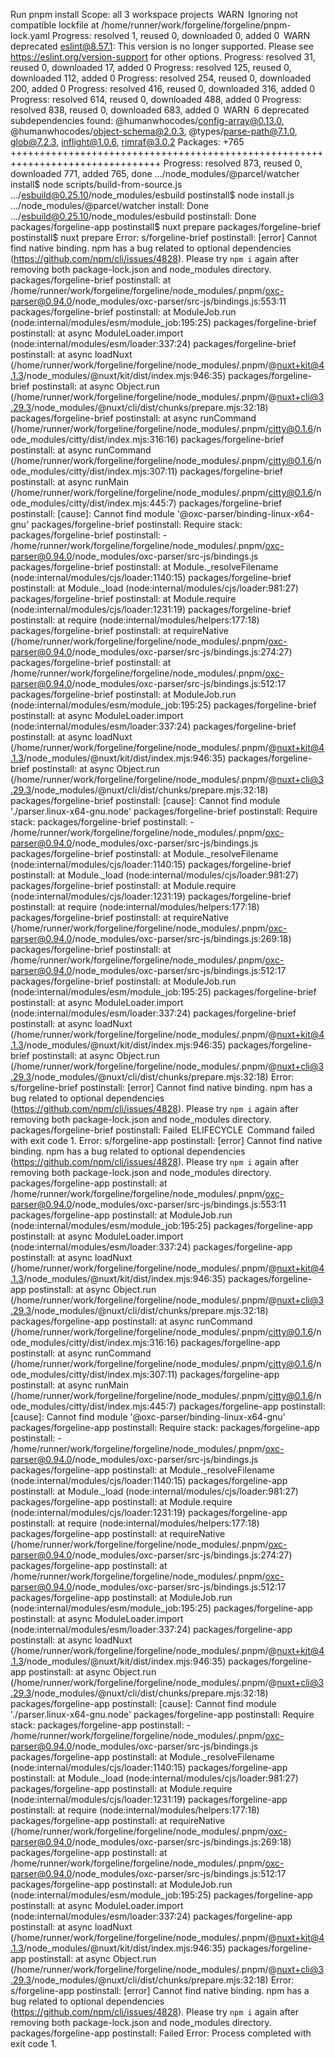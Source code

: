 Run pnpm install
Scope: all 3 workspace projects
 WARN  Ignoring not compatible lockfile at /home/runner/work/forgeline/forgeline/pnpm-lock.yaml
Progress: resolved 1, reused 0, downloaded 0, added 0
 WARN  deprecated eslint@8.57.1: This version is no longer supported. Please see https://eslint.org/version-support for other options.
Progress: resolved 31, reused 0, downloaded 17, added 0
Progress: resolved 125, reused 0, downloaded 112, added 0
Progress: resolved 254, reused 0, downloaded 200, added 0
Progress: resolved 416, reused 0, downloaded 316, added 0
Progress: resolved 614, reused 0, downloaded 488, added 0
Progress: resolved 838, reused 0, downloaded 683, added 0
 WARN  6 deprecated subdependencies found: @humanwhocodes/config-array@0.13.0, @humanwhocodes/object-schema@2.0.3, @types/parse-path@7.1.0, glob@7.2.3, inflight@1.0.6, rimraf@3.0.2
Packages: +765
++++++++++++++++++++++++++++++++++++++++++++++++++++++++++++++++++++++++++++++++
Progress: resolved 873, reused 0, downloaded 771, added 765, done
.../node_modules/@parcel/watcher install$ node scripts/build-from-source.js
.../esbuild@0.25.10/node_modules/esbuild postinstall$ node install.js
.../node_modules/@parcel/watcher install: Done
.../esbuild@0.25.10/node_modules/esbuild postinstall: Done
packages/forgeline-app postinstall$ nuxt prepare
packages/forgeline-brief postinstall$ nuxt prepare
Error: s/forgeline-brief postinstall: [error] Cannot find native binding. npm has a bug related to optional dependencies (https://github.com/npm/cli/issues/4828). Please try `npm i` again after removing both package-lock.json and node_modules directory.
packages/forgeline-brief postinstall: at /home/runner/work/forgeline/forgeline/node_modules/.pnpm/oxc-parser@0.94.0/node_modules/oxc-parser/src-js/bindings.js:553:11
packages/forgeline-brief postinstall: at ModuleJob.run (node:internal/modules/esm/module_job:195:25)
packages/forgeline-brief postinstall: at async ModuleLoader.import (node:internal/modules/esm/loader:337:24)
packages/forgeline-brief postinstall: at async loadNuxt (/home/runner/work/forgeline/forgeline/node_modules/.pnpm/@nuxt+kit@4.1.3/node_modules/@nuxt/kit/dist/index.mjs:946:35)
packages/forgeline-brief postinstall: at async Object.run (/home/runner/work/forgeline/forgeline/node_modules/.pnpm/@nuxt+cli@3.29.3/node_modules/@nuxt/cli/dist/chunks/prepare.mjs:32:18)
packages/forgeline-brief postinstall: at async runCommand (/home/runner/work/forgeline/forgeline/node_modules/.pnpm/citty@0.1.6/node_modules/citty/dist/index.mjs:316:16)
packages/forgeline-brief postinstall: at async runCommand (/home/runner/work/forgeline/forgeline/node_modules/.pnpm/citty@0.1.6/node_modules/citty/dist/index.mjs:307:11)
packages/forgeline-brief postinstall: at async runMain (/home/runner/work/forgeline/forgeline/node_modules/.pnpm/citty@0.1.6/node_modules/citty/dist/index.mjs:445:7)
packages/forgeline-brief postinstall: [cause]: Cannot find module '@oxc-parser/binding-linux-x64-gnu'
packages/forgeline-brief postinstall: Require stack:
packages/forgeline-brief postinstall: - /home/runner/work/forgeline/forgeline/node_modules/.pnpm/oxc-parser@0.94.0/node_modules/oxc-parser/src-js/bindings.js
packages/forgeline-brief postinstall: at Module.\_resolveFilename (node:internal/modules/cjs/loader:1140:15)
packages/forgeline-brief postinstall: at Module.\_load (node:internal/modules/cjs/loader:981:27)
packages/forgeline-brief postinstall: at Module.require (node:internal/modules/cjs/loader:1231:19)
packages/forgeline-brief postinstall: at require (node:internal/modules/helpers:177:18)
packages/forgeline-brief postinstall: at requireNative (/home/runner/work/forgeline/forgeline/node_modules/.pnpm/oxc-parser@0.94.0/node_modules/oxc-parser/src-js/bindings.js:274:27)
packages/forgeline-brief postinstall: at /home/runner/work/forgeline/forgeline/node_modules/.pnpm/oxc-parser@0.94.0/node_modules/oxc-parser/src-js/bindings.js:512:17
packages/forgeline-brief postinstall: at ModuleJob.run (node:internal/modules/esm/module_job:195:25)
packages/forgeline-brief postinstall: at async ModuleLoader.import (node:internal/modules/esm/loader:337:24)
packages/forgeline-brief postinstall: at async loadNuxt (/home/runner/work/forgeline/forgeline/node_modules/.pnpm/@nuxt+kit@4.1.3/node_modules/@nuxt/kit/dist/index.mjs:946:35)
packages/forgeline-brief postinstall: at async Object.run (/home/runner/work/forgeline/forgeline/node_modules/.pnpm/@nuxt+cli@3.29.3/node_modules/@nuxt/cli/dist/chunks/prepare.mjs:32:18)
packages/forgeline-brief postinstall: [cause]: Cannot find module './parser.linux-x64-gnu.node'
packages/forgeline-brief postinstall: Require stack:
packages/forgeline-brief postinstall: - /home/runner/work/forgeline/forgeline/node_modules/.pnpm/oxc-parser@0.94.0/node_modules/oxc-parser/src-js/bindings.js
packages/forgeline-brief postinstall: at Module.\_resolveFilename (node:internal/modules/cjs/loader:1140:15)
packages/forgeline-brief postinstall: at Module.\_load (node:internal/modules/cjs/loader:981:27)
packages/forgeline-brief postinstall: at Module.require (node:internal/modules/cjs/loader:1231:19)
packages/forgeline-brief postinstall: at require (node:internal/modules/helpers:177:18)
packages/forgeline-brief postinstall: at requireNative (/home/runner/work/forgeline/forgeline/node_modules/.pnpm/oxc-parser@0.94.0/node_modules/oxc-parser/src-js/bindings.js:269:18)
packages/forgeline-brief postinstall: at /home/runner/work/forgeline/forgeline/node_modules/.pnpm/oxc-parser@0.94.0/node_modules/oxc-parser/src-js/bindings.js:512:17
packages/forgeline-brief postinstall: at ModuleJob.run (node:internal/modules/esm/module_job:195:25)
packages/forgeline-brief postinstall: at async ModuleLoader.import (node:internal/modules/esm/loader:337:24)
packages/forgeline-brief postinstall: at async loadNuxt (/home/runner/work/forgeline/forgeline/node_modules/.pnpm/@nuxt+kit@4.1.3/node_modules/@nuxt/kit/dist/index.mjs:946:35)
packages/forgeline-brief postinstall: at async Object.run (/home/runner/work/forgeline/forgeline/node_modules/.pnpm/@nuxt+cli@3.29.3/node_modules/@nuxt/cli/dist/chunks/prepare.mjs:32:18)
Error: s/forgeline-brief postinstall: [error] Cannot find native binding. npm has a bug related to optional dependencies (https://github.com/npm/cli/issues/4828). Please try `npm i` again after removing both package-lock.json and node_modules directory.
packages/forgeline-brief postinstall: Failed
 ELIFECYCLE  Command failed with exit code 1.
Error: s/forgeline-app postinstall: [error] Cannot find native binding. npm has a bug related to optional dependencies (https://github.com/npm/cli/issues/4828). Please try `npm i` again after removing both package-lock.json and node_modules directory.
packages/forgeline-app postinstall: at /home/runner/work/forgeline/forgeline/node_modules/.pnpm/oxc-parser@0.94.0/node_modules/oxc-parser/src-js/bindings.js:553:11
packages/forgeline-app postinstall: at ModuleJob.run (node:internal/modules/esm/module_job:195:25)
packages/forgeline-app postinstall: at async ModuleLoader.import (node:internal/modules/esm/loader:337:24)
packages/forgeline-app postinstall: at async loadNuxt (/home/runner/work/forgeline/forgeline/node_modules/.pnpm/@nuxt+kit@4.1.3/node_modules/@nuxt/kit/dist/index.mjs:946:35)
packages/forgeline-app postinstall: at async Object.run (/home/runner/work/forgeline/forgeline/node_modules/.pnpm/@nuxt+cli@3.29.3/node_modules/@nuxt/cli/dist/chunks/prepare.mjs:32:18)
packages/forgeline-app postinstall: at async runCommand (/home/runner/work/forgeline/forgeline/node_modules/.pnpm/citty@0.1.6/node_modules/citty/dist/index.mjs:316:16)
packages/forgeline-app postinstall: at async runCommand (/home/runner/work/forgeline/forgeline/node_modules/.pnpm/citty@0.1.6/node_modules/citty/dist/index.mjs:307:11)
packages/forgeline-app postinstall: at async runMain (/home/runner/work/forgeline/forgeline/node_modules/.pnpm/citty@0.1.6/node_modules/citty/dist/index.mjs:445:7)
packages/forgeline-app postinstall: [cause]: Cannot find module '@oxc-parser/binding-linux-x64-gnu'
packages/forgeline-app postinstall: Require stack:
packages/forgeline-app postinstall: - /home/runner/work/forgeline/forgeline/node_modules/.pnpm/oxc-parser@0.94.0/node_modules/oxc-parser/src-js/bindings.js
packages/forgeline-app postinstall: at Module.\_resolveFilename (node:internal/modules/cjs/loader:1140:15)
packages/forgeline-app postinstall: at Module.\_load (node:internal/modules/cjs/loader:981:27)
packages/forgeline-app postinstall: at Module.require (node:internal/modules/cjs/loader:1231:19)
packages/forgeline-app postinstall: at require (node:internal/modules/helpers:177:18)
packages/forgeline-app postinstall: at requireNative (/home/runner/work/forgeline/forgeline/node_modules/.pnpm/oxc-parser@0.94.0/node_modules/oxc-parser/src-js/bindings.js:274:27)
packages/forgeline-app postinstall: at /home/runner/work/forgeline/forgeline/node_modules/.pnpm/oxc-parser@0.94.0/node_modules/oxc-parser/src-js/bindings.js:512:17
packages/forgeline-app postinstall: at ModuleJob.run (node:internal/modules/esm/module_job:195:25)
packages/forgeline-app postinstall: at async ModuleLoader.import (node:internal/modules/esm/loader:337:24)
packages/forgeline-app postinstall: at async loadNuxt (/home/runner/work/forgeline/forgeline/node_modules/.pnpm/@nuxt+kit@4.1.3/node_modules/@nuxt/kit/dist/index.mjs:946:35)
packages/forgeline-app postinstall: at async Object.run (/home/runner/work/forgeline/forgeline/node_modules/.pnpm/@nuxt+cli@3.29.3/node_modules/@nuxt/cli/dist/chunks/prepare.mjs:32:18)
packages/forgeline-app postinstall: [cause]: Cannot find module './parser.linux-x64-gnu.node'
packages/forgeline-app postinstall: Require stack:
packages/forgeline-app postinstall: - /home/runner/work/forgeline/forgeline/node_modules/.pnpm/oxc-parser@0.94.0/node_modules/oxc-parser/src-js/bindings.js
packages/forgeline-app postinstall: at Module.\_resolveFilename (node:internal/modules/cjs/loader:1140:15)
packages/forgeline-app postinstall: at Module.\_load (node:internal/modules/cjs/loader:981:27)
packages/forgeline-app postinstall: at Module.require (node:internal/modules/cjs/loader:1231:19)
packages/forgeline-app postinstall: at require (node:internal/modules/helpers:177:18)
packages/forgeline-app postinstall: at requireNative (/home/runner/work/forgeline/forgeline/node_modules/.pnpm/oxc-parser@0.94.0/node_modules/oxc-parser/src-js/bindings.js:269:18)
packages/forgeline-app postinstall: at /home/runner/work/forgeline/forgeline/node_modules/.pnpm/oxc-parser@0.94.0/node_modules/oxc-parser/src-js/bindings.js:512:17
packages/forgeline-app postinstall: at ModuleJob.run (node:internal/modules/esm/module_job:195:25)
packages/forgeline-app postinstall: at async ModuleLoader.import (node:internal/modules/esm/loader:337:24)
packages/forgeline-app postinstall: at async loadNuxt (/home/runner/work/forgeline/forgeline/node_modules/.pnpm/@nuxt+kit@4.1.3/node_modules/@nuxt/kit/dist/index.mjs:946:35)
packages/forgeline-app postinstall: at async Object.run (/home/runner/work/forgeline/forgeline/node_modules/.pnpm/@nuxt+cli@3.29.3/node_modules/@nuxt/cli/dist/chunks/prepare.mjs:32:18)
Error: s/forgeline-app postinstall: [error] Cannot find native binding. npm has a bug related to optional dependencies (https://github.com/npm/cli/issues/4828). Please try `npm i` again after removing both package-lock.json and node_modules directory.
packages/forgeline-app postinstall: Failed
Error: Process completed with exit code 1.
